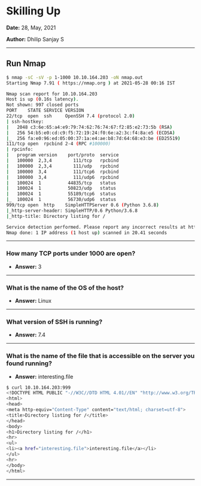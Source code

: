 # Skilling Up

**Date:** 28, May, 2021

**Author:** Dhilip Sanjay S

---

## Run Nmap

```bash
$ nmap -sC -sV -p 1-1000 10.10.164.203 -oN nmap.out
Starting Nmap 7.91 ( https://nmap.org ) at 2021-05-28 00:16 IST

Nmap scan report for 10.10.164.203
Host is up (0.16s latency).
Not shown: 997 closed ports
PORT    STATE SERVICE VERSION
22/tcp  open  ssh     OpenSSH 7.4 (protocol 2.0)
| ssh-hostkey: 
|   2048 c3:6e:65:a4:e9:79:74:62:76:74:67:f2:85:e2:73:5b (RSA)
|   256 54:b5:e0:cd:c9:f5:72:19:24:f0:6e:a2:3c:f4:8a:e5 (ECDSA)
|_  256 fa:e0:96:ed:05:00:37:1a:e4:ae:b8:7d:64:68:e3:be (ED25519)
111/tcp open  rpcbind 2-4 (RPC #100000)
| rpcinfo: 
|   program version    port/proto  service
|   100000  2,3,4        111/tcp   rpcbind
|   100000  2,3,4        111/udp   rpcbind
|   100000  3,4          111/tcp6  rpcbind
|   100000  3,4          111/udp6  rpcbind
|   100024  1          44835/tcp   status
|   100024  1          50823/udp   status
|   100024  1          55189/tcp6  status
|_  100024  1          56730/udp6  status
999/tcp open  http    SimpleHTTPServer 0.6 (Python 3.6.8)
|_http-server-header: SimpleHTTP/0.6 Python/3.6.8
|_http-title: Directory listing for /

Service detection performed. Please report any incorrect results at https://nmap.org/submit/ .
Nmap done: 1 IP address (1 host up) scanned in 20.41 seconds
```

---

### How many TCP ports under 1000 are open?
- **Answer:** 3

---

### What is the name of the OS of the host?
- **Answer:** Linux

---

### What version of SSH is running?
- **Answer:** 7.4

---

### What is the name of the file that is accessible on the server you found running?
- **Answer:** interesting.file

```bash
$ curl 10.10.164.203:999
<!DOCTYPE HTML PUBLIC "-//W3C//DTD HTML 4.01//EN" "http://www.w3.org/TR/html4/strict.dtd">
<html>
<head>
<meta http-equiv="Content-Type" content="text/html; charset=utf-8">
<title>Directory listing for /</title>
</head>
<body>
<h1>Directory listing for /</h1>
<hr>
<ul>
<li><a href="interesting.file">interesting.file</a></li>
</ul>
<hr>
</body>
</html>
```

---